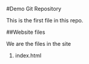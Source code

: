 #Demo Git Repository

This is the first file in this repo.


##Website files

We are the files in the site

1. index.html



